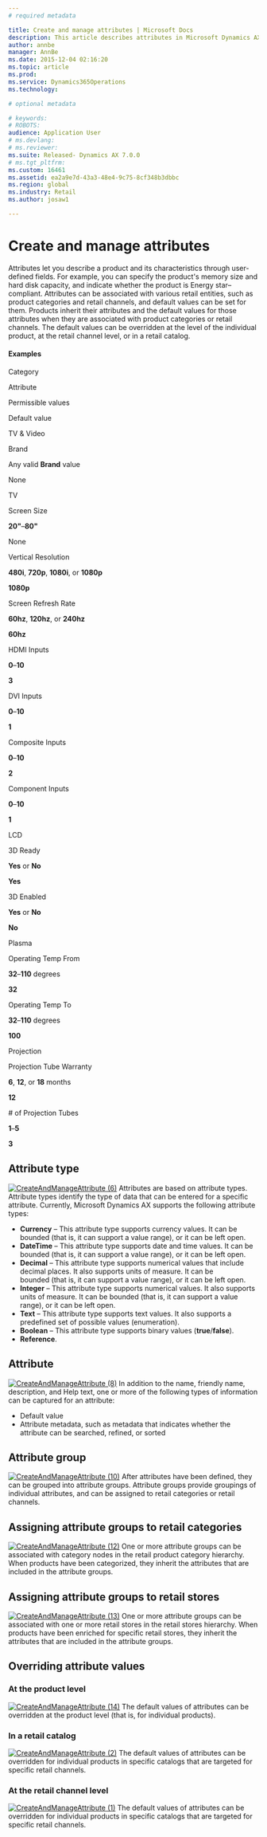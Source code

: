 ```yaml
---
# required metadata

title: Create and manage attributes | Microsoft Docs
description: This article describes attributes in Microsoft Dynamics AX. Attributes let you describe a product and its characteristics through user-defined fields.
author: annbe
manager: AnnBe
ms.date: 2015-12-04 02:16:20
ms.topic: article
ms.prod: 
ms.service: Dynamics365Operations
ms.technology: 

# optional metadata

# keywords: 
# ROBOTS: 
audience: Application User
# ms.devlang: 
# ms.reviewer: 
ms.suite: Released- Dynamics AX 7.0.0
# ms.tgt_pltfrm: 
ms.custom: 16461
ms.assetid: ea2a9e7d-43a3-48e4-9c75-8cf348b3dbbc
ms.region: global
ms.industry: Retail
ms.author: josaw1

---
```


# Create and manage attributes

Attributes let you describe a product and its characteristics through user-defined fields. For example, you can specify the product's memory size and hard disk capacity, and indicate whether the product is Energy star–compliant. Attributes can be associated with various retail entities, such as product categories and retail channels, and default values can be set for them. Products inherit their attributes and the default values for those attributes when they are associated with product categories or retail channels. The default values can be overridden at the level of the individual product, at the retail channel level, or in a retail catalog.

#### Examples

Category

Attribute

Permissible values

Default value

TV & Video

Brand

Any valid **Brand** value

None

TV

Screen Size

**20"**–**80"**

None

Vertical Resolution

**480i**, **720p**, **1080i**, or **1080p**

**1080p**

Screen Refresh Rate

**60hz**, **120hz**, or **240hz**

**60hz**

HDMI Inputs

**0**–**10**

**3**

DVI Inputs

**0**–**10**

**1**

Composite Inputs

**0**–**10**

**2**

Component Inputs

**0**–**10**

**1**

LCD

3D Ready

**Yes** or **No**

**Yes**

3D Enabled

**Yes** or **No**

**No**

Plasma

Operating Temp From

**32**–**110** degrees

**32**

Operating Temp To

**32**–**110** degrees

**100**

Projection

Projection Tube Warranty

**6**, **12**, or **18** months

**12**

\# of Projection Tubes

**1**–**5**

**3**

## Attribute type
[![CreateAndManageAttribute (6)](media/CreateAndManageAttribute-6.png)](media/CreateAndManageAttribute-6.png) Attributes are based on attribute types. Attribute types identify the type of data that can be entered for a specific attribute. Currently, Microsoft Dynamics AX supports the following attribute types:

-   **Currency** – This attribute type supports currency values. It can be bounded (that is, it can support a value range), or it can be left open.
-   **DateTime** – This attribute type supports date and time values. It can be bounded (that is, it can support a value range), or it can be left open.
-   **Decimal** – This attribute type supports numerical values that include decimal places. It also supports units of measure. It can be bounded (that is, it can support a value range), or it can be left open.
-   **Integer** – This attribute type supports numerical values. It also supports units of measure. It can be bounded (that is, it can support a value range), or it can be left open.
-   **Text** – This attribute type supports text values. It also supports a predefined set of possible values (enumeration).
-   **Boolean** – This attribute type supports binary values (**true**/**false**).
-   **Reference**.

## Attribute
[![CreateAndManageAttribute (8)](media/CreateAndManageAttribute-8.png)](media/CreateAndManageAttribute-8.png) In addition to the name, friendly name, description, and Help text, one or more of the following types of information can be captured for an attribute:

-   Default value
-   Attribute metadata, such as metadata that indicates whether the attribute can be searched, refined, or sorted

## Attribute group
[![CreateAndManageAttribute (10)](media/CreateAndManageAttribute-10.png)](media/CreateAndManageAttribute-10.png) After attributes have been defined, they can be grouped into attribute groups. Attribute groups provide groupings of individual attributes, and can be assigned to retail categories or retail channels.

## Assigning attribute groups to retail categories
[![CreateAndManageAttribute (12)](media/CreateAndManageAttribute-12.png)](media/CreateAndManageAttribute-12.png) One or more attribute groups can be associated with category nodes in the retail product category hierarchy. When products have been categorized, they inherit the attributes that are included in the attribute groups.

## Assigning attribute groups to retail stores
[![CreateAndManageAttribute (13)](media/CreateAndManageAttribute-13-1024x576.png)](media/CreateAndManageAttribute-13.png) One or more attribute groups can be associated with one or more retail stores in the retail stores hierarchy. When products have been enriched for specific retail stores, they inherit the attributes that are included in the attribute groups.

## Overriding attribute values
### At the product level

[![CreateAndManageAttribute (14)](media/CreateAndManageAttribute-14-1024x576.png)](media/CreateAndManageAttribute-14.png) The default values of attributes can be overridden at the product level (that is, for individual products).

### In a retail catalog

[![CreateAndManageAttribute (2)](media/CreateAndManageAttribute-2.png)](media/CreateAndManageAttribute-2.png) The default values of attributes can be overridden for individual products in specific catalogs that are targeted for specific retail channels.

### At the retail channel level

[![CreateAndManageAttribute (1)](media/CreateAndManageAttribute-1.jpg)](media/CreateAndManageAttribute-1.jpg) The default values of attributes can be overridden for individual products in specific catalogs that are targeted for specific retail channels.


